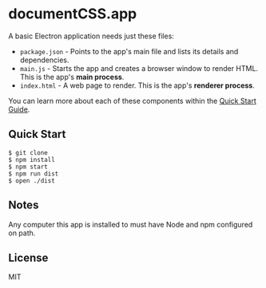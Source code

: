 # documentCSS.app

A basic Electron application needs just these files:

- `package.json` - Points to the app's main file and lists its details and dependencies.
- `main.js` - Starts the app and creates a browser window to render HTML. This is the app's **main process**.
- `index.html` - A web page to render. This is the app's **renderer process**.

You can learn more about each of these components within the [Quick Start Guide](http://electron.atom.io/docs/tutorial/quick-start).

## Quick Start

```console
$ git clone
$ npm install
$ npm start
$ npm run dist
$ open ./dist
```

## Notes

Any computer this app is installed to must have Node and npm configured on path.

## License

MIT

